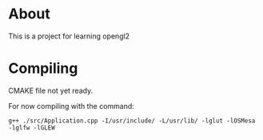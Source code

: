 # About

This is a project for learning opengl2

# Compiling

CMAKE file not yet ready.

For now compiling with the command:

```
g++ ./src/Application.cpp -I/usr/include/ -L/usr/lib/ -lglut -lOSMesa -lglfw -lGLEW
```
